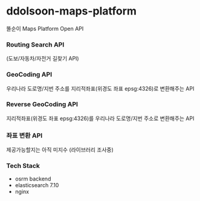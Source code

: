 # ddolsoon-maps-platform
똘순이 Maps Platform Open API

### Routing Search API 
(도보/자동차/자전거 길찾기 API)

### GeoCoding API
우리나라 도로명/지번 주소를 지리적좌표(위경도 좌표 epsg:4326)로 변환해주는 API

### Reverse GeoCoding API
지리적좌표(위경도 좌표 epsg:4326)를 우리나라 도로명/지번 주소로 변환해주는 API

### 좌표 변환 API
제공가능할지는 아직 미지수 (라이브러리 조사중)


### Tech Stack
- osrm backend
- elasticsearch 7.10
- nginx
